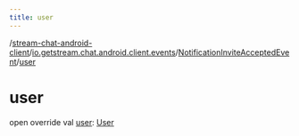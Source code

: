 ```yaml
---
title: user
---
```

/[stream-chat-android-client](../../index.md)/[io.getstream.chat.android.client.events](../index.md)/[NotificationInviteAcceptedEvent](index.md)/[user](user.md)  
  
  
  
# user  
open override val [user](user.md): [User](../../io.getstream.chat.android.client.models/User/index.md)
